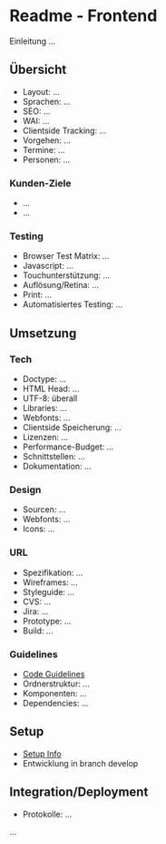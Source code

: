 # Readme - Frontend

Einleitung ...

## Übersicht

* Layout: ...
* Sprachen: ...
* SEO: ...
* WAI: ...
* Clientside Tracking: ...
* Vorgehen: ...
* Termine: ...
* Personen: ...

### Kunden-Ziele

* ...
* ...

### Testing

* Browser Test Matrix: ...
* Javascript: ...
* Touchunterstützung: ...
* Auflösung/Retina: ...
* Print: ...
* Automatisiertes Testing: ...

## Umsetzung

### Tech

* Doctype: ...
* HTML Head: ...
* UTF-8: überall
* Libraries: ...
* Webfonts: ...
* Clientside Speicherung: ...
* Lizenzen: ...
* Performance-Budget: ...
* Schnittstellen: ...
* Dokumentation: ...

### Design

* Sourcen: ...
* Webfonts: ...
* Icons: ...

### URL
* Spezifikation: ...
* Wireframes: ...
* Styleguide: ...
* CVS: ...
* Jira: ...
* Prototype: ...
* Build: ...

### Guidelines

* [Code Guidelines](project/docs/___.md)
* Ordnerstruktur: ...
* Komponenten: ...
* Dependencies: ...

## Setup

* [Setup Info](project/docs/___.md)
* Entwicklung in branch develop

## Integration/Deployment

* Protokolle: ...

...
